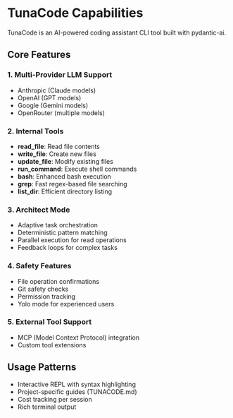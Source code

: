 # TunaCode Capabilities

TunaCode is an AI-powered coding assistant CLI tool built with pydantic-ai.

## Core Features

### 1. Multi-Provider LLM Support
- Anthropic (Claude models)
- OpenAI (GPT models)
- Google (Gemini models)
- OpenRouter (multiple models)

### 2. Internal Tools
- **read_file**: Read file contents
- **write_file**: Create new files
- **update_file**: Modify existing files
- **run_command**: Execute shell commands
- **bash**: Enhanced bash execution
- **grep**: Fast regex-based file searching
- **list_dir**: Efficient directory listing

### 3. Architect Mode
- Adaptive task orchestration
- Deterministic pattern matching
- Parallel execution for read operations
- Feedback loops for complex tasks

### 4. Safety Features
- File operation confirmations
- Git safety checks
- Permission tracking
- Yolo mode for experienced users

### 5. External Tool Support
- MCP (Model Context Protocol) integration
- Custom tool extensions

## Usage Patterns
- Interactive REPL with syntax highlighting
- Project-specific guides (TUNACODE.md)
- Cost tracking per session
- Rich terminal output